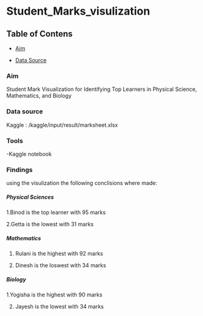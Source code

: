 # Student_Marks_visulization


## Table of Contens

- [Aim](#project-overview)

- [Data Source](#data-source)


### Aim
Student Mark Visualization for Identifying Top Learners in Physical Science, Mathematics, and Biology

### Data source
Kaggle : /kaggle/input/result/marksheet.xlsx

### Tools

-Kaggle notebook 

### Findings

using the visulization the following conclisions where made:

##### Physical Sciences
1.Binod is the top learner with 95 marks

2.Getta is the lowest with 31 marks

##### Mathematics
1. Rulani is the highest with 92 marks

2. Dinesh is the loswest with 34 marks

##### Biology
1.Yogisha is the highest with 90 marks

2. Jayesh is the lowest with 34 marks
